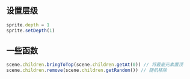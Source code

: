 ## 设置层级

```js
sprite.depth = 1
sprite.setDepth(1)
```

## 一些函数

```js
scene.children.bringToTop(scene.children.getAt(0)) // 将最底元素置顶
scene.children.remove(scene.children.getRandom()) // 随机移除
```
